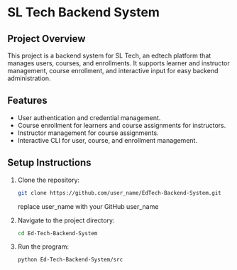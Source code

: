 # SL Tech Backend System

## Project Overview
This project is a backend system for SL Tech, an edtech platform that manages users, courses, and enrollments. It supports learner and instructor management, course enrollment, and interactive input for easy backend administration.

## Features
- User authentication and credential management.
- Course enrollment for learners and course assignments for instructors.
- Instructor management for course assignments.
- Interactive CLI for user, course, and enrollment management.

## Setup Instructions
1. Clone the repository:
   ```bash
   git clone https://github.com/user_name/EdTech-Backend-System.git
   ```
   replace user_name with your GitHub user_name

2. Navigate to the project directory:
    ```bash
    cd Ed-Tech-Backend-System
    ```

3. Run the program:
    ```bash
    python Ed-Tech-Backend-System/src
    ```